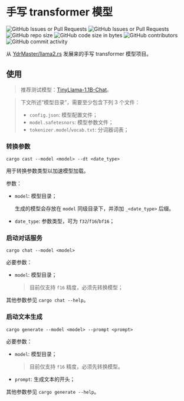 ﻿# 手写 transformer 模型

![GitHub Issues or Pull Requests](https://img.shields.io/github/issues/InfiniTensor/transformer-rs)
![GitHub Issues or Pull Requests](https://img.shields.io/github/issues-pr/InfiniTensor/transformer-rs)
![GitHub repo size](https://img.shields.io/github/repo-size/InfiniTensor/transformer-rs)
![GitHub code size in bytes](https://img.shields.io/github/languages/code-size/InfiniTensor/transformer-rs)
![GitHub contributors](https://img.shields.io/github/contributors/InfiniTensor/transformer-rs)
![GitHub commit activity](https://img.shields.io/github/commit-activity/m/InfiniTensor/transformer-rs)

从 [YdrMaster/llama2.rs](https://github.com/YdrMaster/llama2.rs) 发展来的手写 transformer 模型项目。

## 使用

> 推荐测试模型：[TinyLlama-1.1B-Chat](https://huggingface.co/TinyLlama/TinyLlama-1.1B-Chat-v1.0)。

> 下文所述“模型目录”，需要至少包含下列 3 个文件：
>
> - `config.json`: 模型配置文件；
> - `model.safetesnors`: 模型参数文件；
> - `tokenizer.model`/`vocab.txt`: 分词器词表；

### 转换参数

```plaintext
cargo cast --model <model> --dt <date_type>
```

用于转换参数类型以加速模型加载。

参数：

- `model`: 模型目录；

  生成的模型会存放在 `model` 同级目录下，并添加 `_<date_type>` 后缀。

- `date_type`: 参数类型，可为 `f32`/`f16`/`bf16`；

### 启动对话服务

```plaintext
cargo chat --model <model>
```

必要参数：

- `model`: 模型目录；

  > 目前仅支持 `f16` 精度，必须先转换模型；

其他参数参见 `cargo chat --help`。

### 启动文本生成

```plaintext
cargo generate --model <model> --prompt <prompt>
```

必要参数：

- `model`: 模型目录；

  > 目前仅支持 `f16` 精度，必须先转换模型。

- `prompt`: 生成文本的开头；

其他参数参见 `cargo generate --help`。
